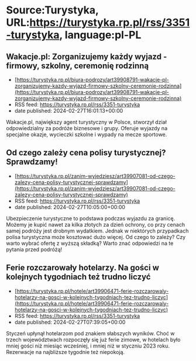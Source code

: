 # Source:Turystyka, URL:https://turystyka.rp.pl/rss/3351-turystyka, language:pl-PL

## Wakacje.pl: Zorganizujemy każdy wyjazd - firmowy, szkolny, ceremonię rodzinną
 - [https://turystyka.rp.pl/biura-podrozy/art39908791-wakacje-pl-zorganizujemy-kazdy-wyjazd-firmowy-szkolny-ceremonie-rodzinna](https://turystyka.rp.pl/biura-podrozy/art39908791-wakacje-pl-zorganizujemy-kazdy-wyjazd-firmowy-szkolny-ceremonie-rodzinna)
 - RSS feed: https://turystyka.rp.pl/rss/3351-turystyka
 - date published: 2024-02-27T16:01:13+00:00

Wakacje.pl, największy agent turystyczny w Polsce, stworzył dział odpowiedzialny za podróże biznesowe i grupy. Oferuje wyjazdy na specjalne okazje, wycieczki szkolne i wypady na mecze sportowe.

## Od czego zależy cena polisy turystycznej? Sprawdzamy!
 - [https://turystyka.rp.pl/zanim-wyjedziesz/art39907081-od-czego-zalezy-cena-polisy-turystycznej-sprawdzamy](https://turystyka.rp.pl/zanim-wyjedziesz/art39907081-od-czego-zalezy-cena-polisy-turystycznej-sprawdzamy)
 - RSS feed: https://turystyka.rp.pl/rss/3351-turystyka
 - date published: 2024-02-27T10:05:00+00:00

Ubezpieczenie turystyczne to podstawa podczas wyjazdu za granicę. Możemy je kupić nawet za kilka złotych za dzień ochrony, co przy cenach samej podróży jest drobnym wydatkiem. Jednak w niektórych przypadkach polisa turystyczna może kosztować dużo więcej. Od czego to zależy? Czy warto wybrać ofertę z wyższą składką? Warto znać odpowiedzi na te pytania przed podróżą!

## Ferie rozczarowały hotelarzy. Na gości w kolejnych tygodniach też trudno liczyć
 - [https://turystyka.rp.pl/hotele/art39906471-ferie-rozczarowaly-hotelarzy-na-gosci-w-kolejnych-tygodniach-tez-trudno-liczyc](https://turystyka.rp.pl/hotele/art39906471-ferie-rozczarowaly-hotelarzy-na-gosci-w-kolejnych-tygodniach-tez-trudno-liczyc)
 - RSS feed: https://turystyka.rp.pl/rss/3351-turystyka
 - date published: 2024-02-27T07:39:05+00:00

Styczeń upłynął hotelarzom pod znakiem słabszych wyników. Choć w trzech województwach rozpoczęły się już ferie zimowe, w hotelach było mniej gości niż miesiąc wcześniej, i mniej niż w styczniu 2023 roku. Rezerwacje na najbliższe tygodnie też niepokoją.

